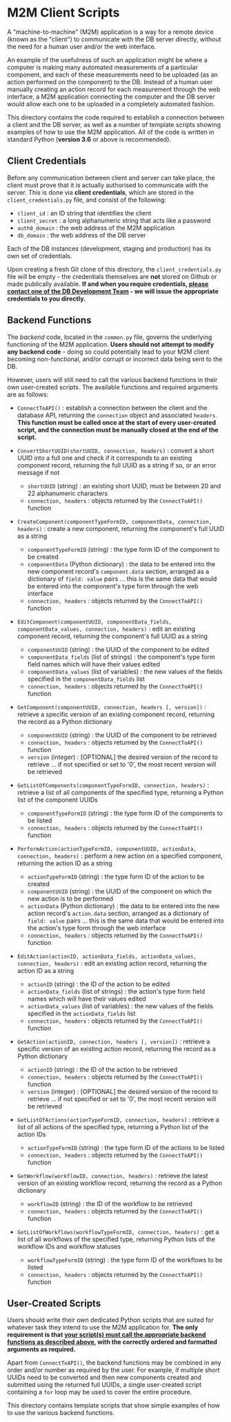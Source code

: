# M2M Client Scripts

A "machine-to-machine" (M2M) application is a way for a remote device (known as the "client") to communicate with the DB server directly, without the need for a human user and/or the web interface.

An example of the usefulness of such an application might be where a computer is making many automated measurements of a particular component, and each of these measurements need to be uploaded (as an action performed on the component) to the DB.  Instead of a human user manually creating an action record for each measurement through the web interface, a M2M application connecting the computer and the DB server would allow each one to be uploaded in a completely automated fashion.

This directory contains the code required to establish a connection between a client and the DB server, as well as a number of template scripts showing examples of how to use the M2M application.  All of the code is written in standard Python (**version 3.6** or above is recommended).


## Client Credentials

Before any communication between client and server can take place, the client must prove that it is actually authorised to communicate with the server.  This is done via **client credentials**, which are stored in the `client_credentials.py` file, and consist of the following:
 
* `client_id` : an ID string that identifies the client
* `client_secret` : a long alphanumeric string that acts like a password
* `auth0_domain` : the web address of the M2M application
* `db_domain` : the web address of the DB server

Each of the DB instances (development, staging and production) has its own set of credentials.

Upon creating a fresh Git clone of this directory, the `client_credentials.py` file will be empty - the credentials themselves are **not** stored on Github or made publically available.  **If and when you require credentials, <u>please contact one of the DB Development Team</u> - we will issue the appropriate credentials to you directly.**


## Backend Functions

The *backend* code, located in the `common.py` file, governs the underlying functioning of the M2M application.  **Users should not attempt to modify any backend code** - doing so could potentially lead to your M2M client becoming non-functional, and/or corrupt or incorrect data being sent to the DB.

However, users will still need to call the various backend functions in their own user-created scripts.  The available functions and required arguments are as follows:

* `ConnectToAPI()` : establish a connection between the client and the database API, returning the `connection` object and associated `headers`.  **This function must be called once at the start of every user-created script, and the connection must be manually closed at the end of the script.**

* `ConvertShortUUID(shortUUID, connection, headers)` : convert a short UUID into a full one and check if it corresponds to an existing component record, returning the full UUID as a string if so, or an error message if not
    * `shortUUID` (string) : an existing short UUID, must be between 20 and 22 alphanumeric characters
    * `connection, headers` : objects returned by the `ConnectToAPI()` function

* `CreateComponent(componentTypeFormID, componentData, connection, headers)` : create a new component, returning the component's full UUID as a string
    * `componentTypeFormID` (string) : the type form ID of the component to be created
    * `componentData` (Python dictionary) : the data to be entered into the new component record's `component.data` section, arranged as a dictionary of `field: value` pairs  ... this is the same data that would be entered into the component's type form through the web interface
    * `connection, headers` : objects returned by the `ConnectToAPI()` function

* `EditComponent(componentUUID, componentData_fields, componentData_values, connection, headers)` : edit an existing component record, returning the component's full UUID as a string
    * `componentUUID` (string) : the UUID of the component to be edited
    * `componentData_fields` (list of strings) : the component's type form field names which will have their values edited
    * `componentData_values` (list of variables) : the new values of the fields specified in the `componentData_fields` list
    * `connection, headers` : objects returned by the `ConnectToAPI()` function

* `GetComponent(componentUUID, connection, headers [, version])` : retrieve a specific version of an existing component record, returning the record as a Python dictionary
    * `componentUUID` (string) : the UUID of the component to be retrieved
    * `connection, headers` : objects returned by the `ConnectToAPI()` function
    * `version` (integer) : [OPTIONAL] the desired version of the record to retrieve ... if not specified or set to '0', the most recent version will be retrieved

* `GetListOfComponents(componentTypeFormID, connection, headers)` : retrieve a list of all components of the specified type, returning a Python list of the component UUIDs
    * `componentTypeFormID` (string) : the type form ID of the components to be listed
    * `connection, headers` : objects returned by the `ConnectToAPI()` function

* `PerformAction(actionTypeFormID, componentUUID, actionData, connection, headers)` : perform a new action on a specified component, returning the action ID as a string
    * `actionTypeFormID` (string) : the type form ID of the action to be created
    * `componentUUID` (string) : the UUID of the component on which the new action is to be performed
    * `actionData` (Python dictionary) : the data to be entered into the new action record's `action.data` section, arranged as a dictionary of `field: value` pairs  ... this is the same data that would be entered into the action's type form through the web interface
    * `connection, headers` : objects returned by the `ConnectToAPI()` function

* `EditAction(actionID, actionData_fields, actionData_values, connection, headers)` : edit an existing action record, returning the action ID as a string
    * `actionID` (string) : the ID of the action to be edited
    * `actionData_fields` (list of strings) : the action's type form field names which will have their values edited
    * `actionData_values` (list of variables) : the new values of the fields specified in the `actionData_fields` list
    * `connection, headers` : objects returned by the `ConnectToAPI()` function

* `GetAction(actionID, connection, headers [, version])` : retrieve a specific version of an existing action record, returning the record as a Python dictionary
    * `actionID` (string) : the ID of the action to be retrieved
    * `connection, headers` : objects returned by the `ConnectToAPI()` function
    * `version` (integer) : [OPTIONAL] the desired version of the record to retrieve ... if not specified or set to '0', the most recent version will be retrieved

* `GetListOfActions(actionTypeFormID, connection, headers)` : retrieve a list of all actions of the specified type, returning a Python list of the action IDs
    * `actionTypeFormID` (string) : the type form ID of the actions to be listed
    * `connection, headers` : objects returned by the `ConnectToAPI()` function

* `GetWorkflow(workflowID, connection, headers)` : retrieve the latest version of an existing workflow record, returning the record as a Python dictionary
    * `workflowID` (string) : the ID of the workflow to be retrieved
    * `connection, headers` : objects returned by the `ConnectToAPI()` function

* `GetListOfWorkflows(workflowTypeFormID, connection, headers)` : get a list of all workflows of the specified type, returning Python lists of the workflow IDs and workflow statuses
    * `workflowTypeFormID` (string) : the type form ID of the workflows to be listed
    * `connection, headers` : objects returned by the `ConnectToAPI()` function


## User-Created Scripts

Users should write their own dedicated Python scripts that are suited for whatever task they intend to use the M2M application for.  **The only requirement is that <u>your script(s) must call the appropriate backend functions as described above</u>, with the correctly ordered and formatted arguments as required.**

Apart from `ConnectToAPI()`, the backend functions may be combined in any order and/or number as required by the user.  For example, if multiple short UUIDs need to be converted and then new components created and submitted using the returned full UUIDs, a single user-created script containing a `for` loop may be used to cover the entire procedure.

This directory contains template scripts that show simple examples of how to use the various backend functions.

